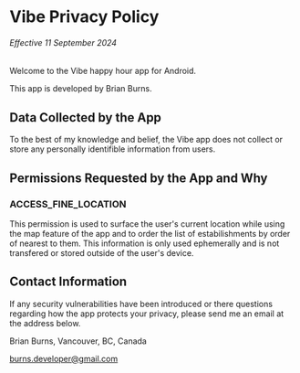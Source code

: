 # Vibe Privacy Policy

###### Effective 11 September 2024

Welcome to the Vibe happy hour app for Android.

This app is developed by Brian Burns.

## Data Collected by the App

To the best of my knowledge and belief, the Vibe app does not collect or store any personally identifible information from users.

## Permissions Requested by the App and Why

### ACCESS_FINE_LOCATION

This permission is used to surface the user's current location while using the map feature of the app and to order the list of estabilishments
by order of nearest to them. This information is only used ephemerally and is not transfered or stored outside of the user's device.

## Contact Information

If any security vulnerabilities have been introduced or there questions regarding how the app protects your privacy, please send me an email
at the address below.

Brian Burns,
Vancouver, BC, Canada


burns.developer@gmail.com
